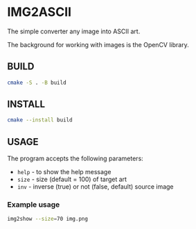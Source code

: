 # IMG2ASCII

The simple converter any image into ASCII art.

The background for working with images is the OpenCV library.

## BUILD

```bash
cmake -S . -B build
```

## INSTALL
```bash
cmake --install build
```

## USAGE
The program accepts the following parameters:

- `help` - to show the help message
- `size` - size (default = 100) of target art
- `inv`  - inverse (true) or not (false, default) source image

### Example usage

```bash
img2show --size=70 img.png
```
